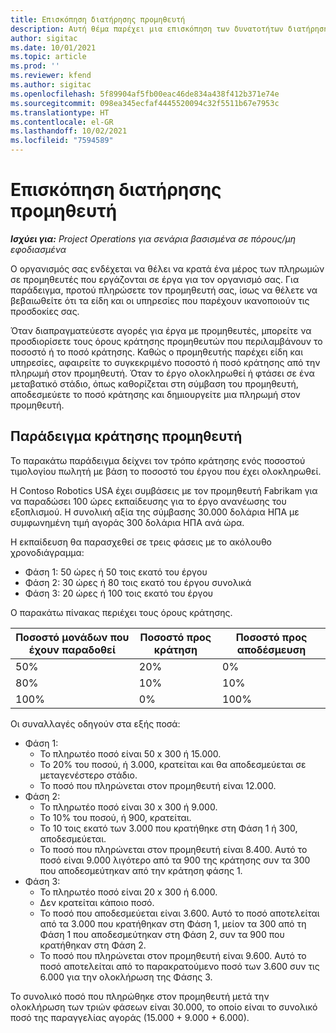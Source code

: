 ```yaml
---
title: Επισκόπηση διατήρησης προμηθευτή
description: Αυτή θέμα παρέχει μια επισκόπηση των δυνατοτήτων διατήρησης προμηθευτών.
author: sigitac
ms.date: 10/01/2021
ms.topic: article
ms.prod: ''
ms.reviewer: kfend
ms.author: sigitac
ms.openlocfilehash: 5f89904af5fb00eac46de834a438f412b371e74e
ms.sourcegitcommit: 098ea345ecfaf4445520094c32f5511b67e7953c
ms.translationtype: HT
ms.contentlocale: el-GR
ms.lasthandoff: 10/02/2021
ms.locfileid: "7594589"
---
```

# <a name="vendor-retention-overview"></a>Επισκόπηση διατήρησης προμηθευτή

_**Ισχύει για:** Project Operations για σενάρια βασισμένα σε πόρους/μη εφοδιασμένα_

Ο οργανισμός σας ενδέχεται να θέλει να κρατά ένα μέρος των πληρωμών σε προμηθευτές που εργάζονται σε έργα για τον οργανισμό σας. Για παράδειγμα, προτού πληρώσετε τον προμηθευτή σας, ίσως να θέλετε να βεβαιωθείτε ότι τα είδη και οι υπηρεσίες που παρέχουν ικανοποιούν τις προσδοκίες σας.

Όταν διαπραγματεύεστε αγορές για έργα με προμηθευτές, μπορείτε να προσδιορίσετε τους όρους κράτησης προμηθευτών που περιλαμβάνουν το ποσοστό ή το ποσό κράτησης. Καθώς ο προμηθευτής παρέχει είδη και υπηρεσίες, αφαιρείτε το συγκεκριμένο ποσοστό ή ποσό κράτησης από την πληρωμή στον προμηθευτή. Όταν το έργο ολοκληρωθεί ή φτάσει σε ένα μεταβατικό στάδιο, όπως καθορίζεται στη σύμβαση του προμηθευτή, αποδεσμεύετε το ποσό κράτησης και δημιουργείτε μια πληρωμή στον προμηθευτή.

## <a name="vendor-retention-example"></a>Παράδειγμα κράτησης προμηθευτή

Το παρακάτω παράδειγμα δείχνει τον τρόπο κράτησης ενός ποσοστού τιμολογίου πωλητή με βάση το ποσοστό του έργου που έχει ολοκληρωθεί.

Η Contoso Robotics USA έχει συμβάσεις με τον προμηθευτή Fabrikam για να παραδώσει 100 ώρες εκπαίδευσης για το έργο ανανέωσης του εξοπλισμού. Η συνολική αξία της σύμβασης 30.000 δολάρια ΗΠΑ με συμφωνημένη τιμή αγοράς 300 δολάρια ΗΠΑ ανά ώρα.

Η εκπαίδευση θα παρασχεθεί σε τρεις φάσεις με το ακόλουθο χρονοδιάγραμμα:

- Φάση 1: 50 ώρες ή 50 τοις εκατό του έργου
- Φάση 2: 30 ώρες ή 80 τοις εκατό του έργου συνολικά
- Φάση 3: 20 ώρες ή 100 τοις εκατό του έργου

Ο παρακάτω πίνακας περιέχει τους όρους κράτησης.

| **Ποσοστό μονάδων που έχουν παραδοθεί** | **Ποσοστό προς κράτηση** | **Ποσοστό προς αποδέσμευση** |
| --- | --- | --- |
| 50% | 20% | 0% |
| 80% | 10% | 10% |
| 100% | 0% | 100% |

Οι συναλλαγές οδηγούν στα εξής ποσά:

- Φάση 1:
  - Το πληρωτέο ποσό είναι 50 x 300 ή 15.000.
  - Το 20% του ποσού, ή 3.000, κρατείται και θα αποδεσμεύεται σε μεταγενέστερο στάδιο.
  - Το ποσό που πληρώνεται στον προμηθευτή είναι 12.000.
- Φάση 2:
  - Το πληρωτέο ποσό είναι 30 x 300 ή 9.000.
  - Το 10% του ποσού, ή 900, κρατείται.
  - Το 10 τοις εκατό των 3.000 που κρατήθηκε στη Φάση 1 ή 300, αποδεσμεύεται.
  - Το ποσό που πληρώνεται στον προμηθευτή είναι 8.400. Αυτό το ποσό είναι 9.000 λιγότερο από τα 900 της κράτησης συν τα 300 που αποδεσμεύτηκαν από την κράτηση φάσης 1.
- Φάση 3:
  - Το πληρωτέο ποσό είναι 20 x 300 ή 6.000.
  - Δεν κρατείται κάποιο ποσό.
  - Το ποσό που αποδεσμεύεται είναι 3.600. Αυτό το ποσό αποτελείται από τα 3.000 που κρατήθηκαν στη Φάση 1, μείον τα 300 από τη Φάση 1 που αποδεσμεύτηκαν στη Φάση 2, συν τα 900 που κρατήθηκαν στη Φάση 2.
  - Το ποσό που πληρώνεται στον προμηθευτή είναι 9.600. Αυτό το ποσό αποτελείται από το παρακρατούμενο ποσό των 3.600 συν τις 6.000 για την ολοκλήρωση της Φάσης 3.

Το συνολικό ποσό που πληρώθηκε στον προμηθευτή μετά την ολοκλήρωση των τριών φάσεων είναι 30.000, το οποίο είναι το συνολικό ποσό της παραγγελίας αγοράς (15.000 + 9.000 + 6.000).

